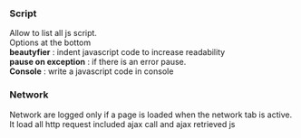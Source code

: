 ### Script 

Allow to list all js script.    
Options at the bottom    
**beautyfier** : indent javascript code to increase readability    
**pause on exception** : if there is an error pause.    
**Console** : write a javascript code in console   


### Network 

Network are logged only if a page is loaded when the network tab is active. 
It load all http request included ajax call and ajax retrieved js 
